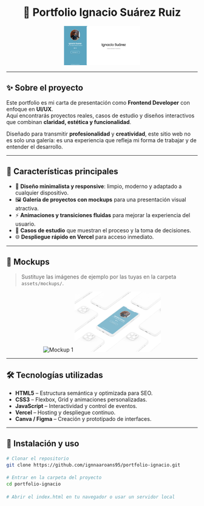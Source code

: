 <h1 align="center">💼 Portfolio Ignacio Suárez Ruiz</h1>

<p align="center">
  <img src="https://raw.githubusercontent.com/ignnaaroans95/ignnaaroans95/main/assets/cabeceraportfolio.png" alt="Logo Portfolio" width="200"/>
</p>

---

## ✨ Sobre el proyecto

Este portfolio es mi carta de presentación como **Frontend Developer** con enfoque en **UI/UX**.  
Aquí encontrarás proyectos reales, casos de estudio y diseños interactivos que combinan **claridad, estética y funcionalidad**.  

Diseñado para transmitir **profesionalidad** y **creatividad**, este sitio web no es solo una galería: es una experiencia que refleja mi forma de trabajar y de entender el desarrollo.

---

## 🎯 Características principales

- 🎨 **Diseño minimalista y responsive**: limpio, moderno y adaptado a cualquier dispositivo.
- 🖼️ **Galería de proyectos con mockups** para una presentación visual atractiva.
- ⚡ **Animaciones y transiciones fluidas** para mejorar la experiencia del usuario.
- 📝 **Casos de estudio** que muestran el proceso y la toma de decisiones.
- 🌐 **Despliegue rápido en Vercel** para acceso inmediato.

---

## 📸 Mockups

> Sustituye las imágenes de ejemplo por las tuyas en la carpeta `assets/mockups/`.

<p align="center">
  <img src="https://raw.githubusercontent.com/ignnaaroans95/ignnaaroans95/main/assets/mockup1.png" alt="Mockup 1" width="45%"/>
  <img src="https://raw.githubusercontent.com/ignnaaroans95/ignnaaroans95/main/assets/mockup2.png" alt="Mockup 1" width="45%"/>
</p>


---

## 🛠️ Tecnologías utilizadas

- **HTML5** – Estructura semántica y optimizada para SEO.  
- **CSS3** – Flexbox, Grid y animaciones personalizadas.  
- **JavaScript** – Interactividad y control de eventos.  
- **Vercel** – Hosting y despliegue continuo.  
- **Canva / Figma** – Creación y prototipado de interfaces.  

---

## 🚀 Instalación y uso

```bash
# Clonar el repositorio
git clone https://github.com/ignnaaroans95/portfolio-ignacio.git

# Entrar en la carpeta del proyecto
cd portfolio-ignacio

# Abrir el index.html en tu navegador o usar un servidor local
